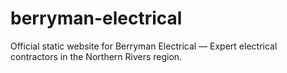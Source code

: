 # berryman-electrical
Official static website for Berryman Electrical — Expert electrical contractors in the Northern Rivers region.
